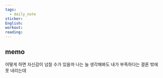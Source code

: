 ```yaml
---
tags:
  - daily_note
sticker: 
English: 
workout: 
reading:
---
```

## memo

어떻게 하면 자신감이 넘칠 수가 있을까
나는 늘 생각해봐도 내가 부족하다는 결론 밖에 못 내리는데
